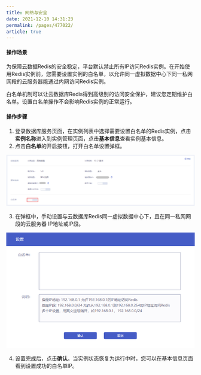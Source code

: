 ```yaml
---
title: 网络与安全
date: 2021-12-10 14:31:23
permalink: /pages/477022/
article: true
---
```


#### 操作场景

为保障云数据Redis的安全稳定，平台默认禁止所有IP访问Redis实例。在开始使用Redis实例前，您需要设置实例的白名单，以允许同一虚拟数据中心下同一私网网段的云服务器能通过内网访问Redis实例。

白名单机制可以让云数据库Redis得到高级别的访问安全保护，建议您定期维护白名单。设置白名单操作不会影响Redis实例的正常运行。

#### 操作步骤

1. 登录数据库服务页面，在实例列表中选择需要设置白名单的Redis实例，点击**实例名称**进入到实例管理页面，点击**基本信息**查看实例基本信息。
2. 点击**白名单**的开启按钮，打开白名单设置弹框。

![004](../pics/004.png)

3. 在弹框中，手动设置与云数据库Redis同一虚拟数据中心下，且在同一私网网段的云服务器 IP地址或IP段。

![005](../pics/005.png)

4. 设置完成后，点击**确认**。当实例状态恢复为运行中时，您可以在基本信息页面看到设置成功的白名单IP。

